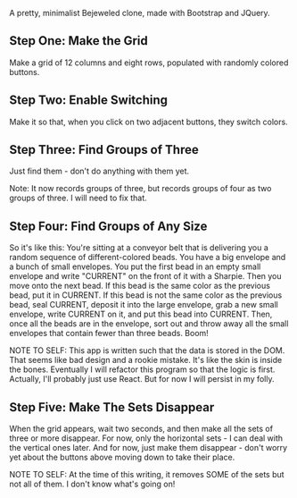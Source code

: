 A pretty, minimalist Bejeweled clone, made with Bootstrap and JQuery.

## Step One: Make the Grid

Make a grid of 12 columns and eight rows, populated with randomly colored buttons.

## Step Two: Enable Switching

Make it so that, when you click on two adjacent buttons, they switch colors.

## Step Three: Find Groups of Three

Just find them - don't do anything with them yet.

Note: It now records groups of three, but records groups of four as two groups of three. I will need to fix that.

## Step Four: Find Groups of Any Size

So it's like this: You're sitting at a conveyor belt that is delivering you a random sequence of different-colored beads. You have a big envelope and a bunch of small envelopes. You put the first bead in an empty small envelope and write "CURRENT" on the front of it with a Sharpie. Then you move onto the next bead. If this bead is the same color as the previous bead, put it in CURRENT. If this bead is not the same color as the previous bead, seal CURRENT, deposit it into the large envelope, grab a new small envelope, write CURRENT on it, and put this bead into CURRENT. Then, once all the beads are in the envelope, sort out and throw away all the small envelopes that contain fewer than three beads. Boom!

NOTE TO SELF: This app is written such that the data is stored in the DOM. That seems like bad design and a rookie mistake. It's like the skin is inside the bones. Eventually I will refactor this program so that the logic is first. Actually, I'll probably just use React. But for now I will persist in my folly.

## Step Five: Make The Sets Disappear

When the grid appears, wait two seconds, and then make all the sets of three or more disappear. For now, only the horizontal sets - I can deal with the vertical ones later. And for now, just make them disappear - don't worry yet about the buttons above moving down to take their place.

NOTE TO SELF: At the time of this writing, it removes SOME of the sets but not all of them. I don't know what's going on!